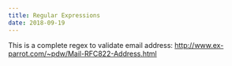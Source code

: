 ```yaml
---
title: Regular Expressions
date: 2018-09-19
---
```


This is a complete regex to validate email address:
http://www.ex-parrot.com/~pdw/Mail-RFC822-Address.html